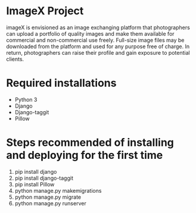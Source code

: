 # ImageX Project

imageX is envisioned as an image exchanging platform that photographers can upload a portfolio of quality images and make them available for commercial and non-commercial use freely. Full-size image files may be downloaded from the platform and used for any purpose free of charge. In return, photographers can raise their profile and gain exposure to potential clients.

# Required installations
-	Python 3
-	Django
-	Django-taggit
-	Pillow

# Steps recommended of installing and deploying for the first time
1.	pip install django
2.	pip install django-taggit
3.	pip install Pillow
4.	python manage.py makemigrations
5.	python manage.py migrate
6.	python manage.py runserver
